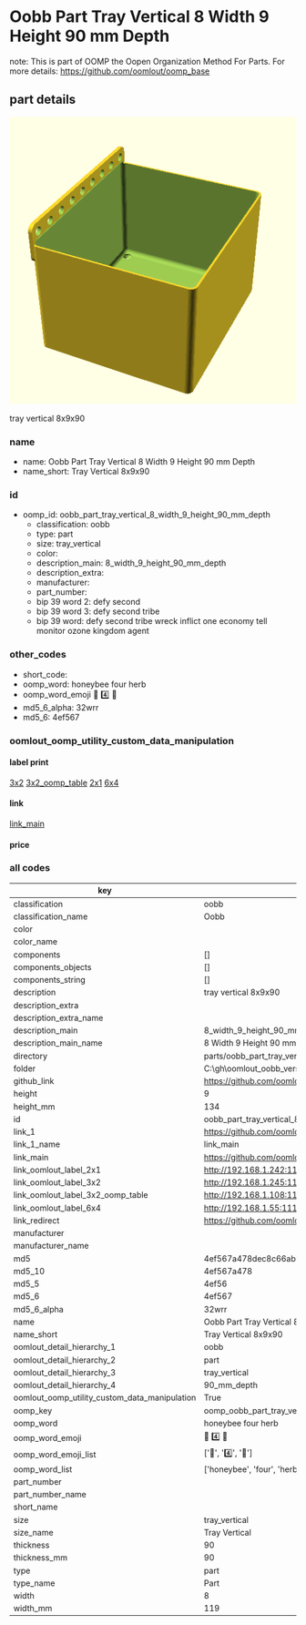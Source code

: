 # Oobb Part Tray Vertical 8 Width 9 Height 90 mm Depth  

note: This is part of OOMP the Oopen Organization Method For Parts. For more details: https://github.com/oomlout/oomp_base

##  part details
  

[![](3dpr.png)](3dpr.png)

tray vertical 8x9x90



### name
* name: Oobb Part Tray Vertical 8 Width 9 Height 90 mm Depth
* name_short: Tray Vertical 8x9x90 
### id
* oomp_id: oobb_part_tray_vertical_8_width_9_height_90_mm_depth
  * classification: oobb
  * type: part
  * size: tray_vertical
  * color: 
  * description_main: 8_width_9_height_90_mm_depth
  * description_extra: 
  * manufacturer: 
  * part_number: 
  * bip 39 word 2: defy second
  * bip 39 word 3: defy second tribe
  * bip 39 word: defy second tribe wreck inflict one economy tell monitor ozone kingdom agent

### other_codes
* short_code: 
* oomp_word: honeybee four herb
* oomp_word_emoji :honeybee: :four: :herb:
* md5_6_alpha: 32wrr
* md5_6: 4ef567






### oomlout_oomp_utility_custom_data_manipulation
#### label print
[3x2](http://192.168.1.245:1112/?label=oomp%2032wrr)
[3x2_oomp_table](http://192.168.1.108:1112/?label=oomp%2032wrr)
[2x1](http://192.168.1.242:1112/?label=oomp%2032wrr)
[6x4](http://192.168.1.55:1112/?label=oomp%2032wrr)    

#### link

[link_main](https://github.com/oomlout/oomlout_oobb_version_4_generated_parts/tree/main/navigation_oomp/oobb/part/tray_vertical/8_width_9_height_90_mm_depth/part)                              

#### price







### all codes 
| key | value |  
| --- | --- |  
| classification | oobb |  
| classification_name | Oobb |  
| color |  |  
| color_name |  |  
| components | [] |  
| components_objects | [] |  
| components_string | [] |  
| description | tray vertical 8x9x90 |  
| description_extra |  |  
| description_extra_name |  |  
| description_main | 8_width_9_height_90_mm_depth |  
| description_main_name | 8 Width 9 Height 90 mm Depth |  
| directory | parts/oobb_part_tray_vertical_8_width_9_height_90_mm_depth |  
| folder | C:\gh\oomlout_oobb_version_4_generated_parts\parts\oobb_part_tray_vertical_8_width_9_height_90_mm_depth |  
| github_link | https://github.com/oomlout/oomlout_oomp_part_src/tree/main/parts/oobb_part_tray_vertical_8_width_9_height_90_mm_depth |  
| height | 9 |  
| height_mm | 134 |  
| id | oobb_part_tray_vertical_8_width_9_height_90_mm_depth |  
| link_1 | https://github.com/oomlout/oomlout_oobb_version_4_generated_parts/tree/main/navigation_oomp/oobb/part/tray_vertical/8_width_9_height_90_mm_depth/part |  
| link_1_name | link_main |  
| link_main | https://github.com/oomlout/oomlout_oobb_version_4_generated_parts/tree/main/navigation_oomp/oobb/part/tray_vertical/8_width_9_height_90_mm_depth/part |  
| link_oomlout_label_2x1 | http://192.168.1.242:1112/?label=oomp%2032wrr |  
| link_oomlout_label_3x2 | http://192.168.1.245:1112/?label=oomp%2032wrr |  
| link_oomlout_label_3x2_oomp_table | http://192.168.1.108:1112/?label=oomp%2032wrr |  
| link_oomlout_label_6x4 | http://192.168.1.55:1112/?label=oomp%2032wrr |  
| link_redirect | https://github.com/oomlout/oomlout_oobb_version_4_generated_parts/tree/main/parts/oobb_tray_vertical_08_09_90 |  
| manufacturer |  |  
| manufacturer_name |  |  
| md5 | 4ef567a478dec8c66ab9bfe3d0b099cd |  
| md5_10 | 4ef567a478 |  
| md5_5 | 4ef56 |  
| md5_6 | 4ef567 |  
| md5_6_alpha | 32wrr |  
| name | Oobb Part Tray Vertical 8 Width 9 Height 90 mm Depth |  
| name_short | Tray Vertical 8x9x90  |  
| oomlout_detail_hierarchy_1 | oobb |  
| oomlout_detail_hierarchy_2 | part |  
| oomlout_detail_hierarchy_3 | tray_vertical |  
| oomlout_detail_hierarchy_4 | 90_mm_depth |  
| oomlout_oomp_utility_custom_data_manipulation | True |  
| oomp_key | oomp_oobb_part_tray_vertical_8_width_9_height_90_mm_depth |  
| oomp_word | honeybee four herb |  
| oomp_word_emoji | :honeybee: :four: :herb: |  
| oomp_word_emoji_list | [':honeybee:', ':four:', ':herb:'] |  
| oomp_word_list | ['honeybee', 'four', 'herb'] |  
| part_number |  |  
| part_number_name |  |  
| short_name |  |  
| size | tray_vertical |  
| size_name | Tray Vertical |  
| thickness | 90 |  
| thickness_mm | 90 |  
| type | part |  
| type_name | Part |  
| width | 8 |  
| width_mm | 119 |  
